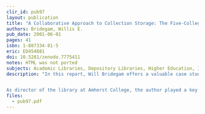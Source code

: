 ```yaml
---
clir_id: pub97
layout: publication
title: "A Collaborative Approach to Collection Storage: The Five-College Library Depository"
authors: Bridegam, Willis E.
pub_date: 2001-06-01
pages: 41
isbn: 1-887334-81-5
eric: ED454881
doi: 10.5281/zenodo.7775411
notes: HTML was not ported
subjects: Academic Libraries, Depository Libraries, Higher Education, Information Storage, Library Administration, Library Collection Development, Library Cooperation, Library Development, Library Materials, Library Networks
description: "In this report, Will Bridegam offers a valuable case study in the advantages and disadvantages of depository libraries, their economics, and the practical and political issues associated with their creation. It considers the influence electronic publishing has had on the storage of paper publications. It also describes a plan developed by Five Colleges, Inc. (Amherst College, Hampshire College, Mount Holyoke College, Smith College, and the University of Massachusetts at Amherst) that calls for deaccessioning duplicates within a jointly administered depository collection.


As director of the library at Amherst College, the author played a key role in establishing the initial offsite storage facility, as well as in broadening its service to the Five Colleges. As libraries change in response to budgetary constraints as well as developments in information technology, the Five College Library Depository model suggests new possibilities for collection management and ways for libraries to reframe their service missions. The questions facing all academic libraries to what extent can we provide access to materials that we do not own, and which materials must we preserve for future generations are examined in this report."
files:
  - pub97.pdf
---
```

